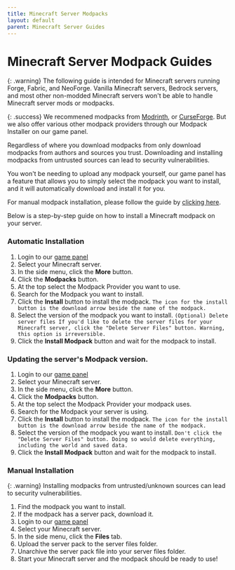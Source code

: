 ```yaml
---
title: Minecraft Server Modpacks
layout: default
parent: Minecraft Server Guides
---
```


# Minecraft Server Modpack Guides

{: .warning}
The following guide is intended for Minecraft servers running Forge, Fabric, and NeoForge. Vanilla Minecraft servers, Bedrock servers, and most other non-modded Minecraft servers won't be able to handle Minecraft server mods or modpacks.

{: .success}
We recommened modpacks from [Modrinth](https://modrinth.com/modpacks), or [CurseForge](https://www.curseforge.com/minecraft/modpacks). But we also offer various other modpack providers through our Modpack Installer on our game panel.

Regardless of where you download modpacks from only download modpacks from authors and sources you trust. Downloading and installing modpacks from untrusted sources can lead to security vulnerabilities.

You won't be needing to upload any modpack yourself, our game panel has a feature that allows you to simply select the modpack you want to install, and it will automatically download and install it for you.

For manual modpack installation, please follow the guide by [clicking here](#manual-installation).

Below is a step-by-step guide on how to install a Minecraft modpack on your server.

### Automatic Installation

1. Login to our [game panel](https://panel.apexnode.host)
2. Select your Minecraft server.
3. In the side menu, click the **More** button.
4. Click the **Modpacks** button.
5. At the top select the Modpack Provider you want to use.
6. Search for the Modpack you want to install.
7. Click the **Install** button to install the modpack. `The icon for the install button is the download arrow beside the name of the modpack.`
8. Select the version of the modpack you want to install.
`(Optional) Delete server files If you'd like to delete the server files for your Minecraft server, click the "Delete Server Files" button. Warning, this option is irreversible.`
9. Click the **Install Modpack** button and wait for the modpack to install.

### Updating the server's Modpack version.

1. Login to our [game panel](https://panel.apexnode.host)
2. Select your Minecraft server.
3. In the side menu, click the **More** button.
4. Click the **Modpacks** button.
5. At the top select the Modpack Provider your modpack uses.
6. Search for the Modpack your server is using.
7. Click the **Install** button to install the modpack. `The icon for the install button is the download arrow beside the name of the modpack.`
8. Select the version of the modpack you want to install.
`Don't click the "Delete Server Files" button. Doing so would delete everything, including the world and saved data.`
9. Click the **Install Modpack** button and wait for the modpack to install.

### Manual Installation

{: .warning}
Installing modpacks from untrusted/unknown sources can lead to security vulnerabilities.

1. Find the modpack you want to install.
2. If the modpack has a server pack, download it.
3. Login to our [game panel](https://panel.apexnode.host)
4. Select your Minecraft server.
5. In the side menu, click the **Files** tab.
6. Upload the server pack to the server files folder.
7. Unarchive the server pack file into your server files folder.
8. Start your Minecraft server and the modpack should be ready to use!